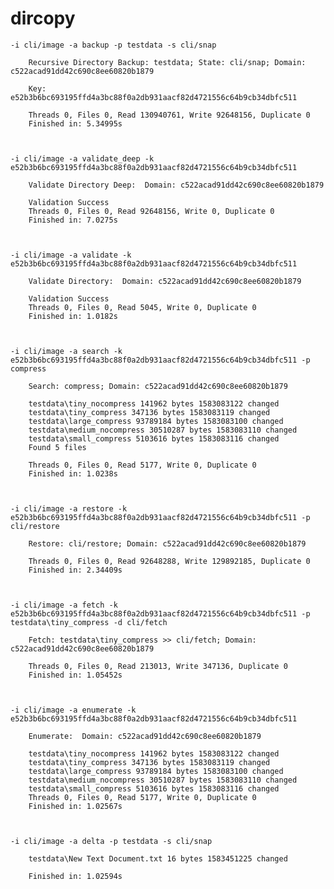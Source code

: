 # dircopy

    -i cli/image -a backup -p testdata -s cli/snap

        Recursive Directory Backup: testdata; State: cli/snap; Domain: c522acad91dd42c690c8ee60820b1879

        Key: e52b3b6bc693195ffd4a3bc88f0a2db931aacf82d4721556c64b9cb34dbfc511

        Threads 0, Files 0, Read 130940761, Write 92648156, Duplicate 0
        Finished in: 5.34995s



    -i cli/image -a validate_deep -k e52b3b6bc693195ffd4a3bc88f0a2db931aacf82d4721556c64b9cb34dbfc511

        Validate Directory Deep:  Domain: c522acad91dd42c690c8ee60820b1879

        Validation Success
        Threads 0, Files 0, Read 92648156, Write 0, Duplicate 0
        Finished in: 7.0275s



    -i cli/image -a validate -k e52b3b6bc693195ffd4a3bc88f0a2db931aacf82d4721556c64b9cb34dbfc511

        Validate Directory:  Domain: c522acad91dd42c690c8ee60820b1879

        Validation Success
        Threads 0, Files 0, Read 5045, Write 0, Duplicate 0
        Finished in: 1.0182s



    -i cli/image -a search -k e52b3b6bc693195ffd4a3bc88f0a2db931aacf82d4721556c64b9cb34dbfc511 -p compress

        Search: compress; Domain: c522acad91dd42c690c8ee60820b1879

        testdata\tiny_nocompress 141962 bytes 1583083122 changed
        testdata\tiny_compress 347136 bytes 1583083119 changed
        testdata\large_compress 93789184 bytes 1583083100 changed
        testdata\medium_nocompress 30510287 bytes 1583083110 changed
        testdata\small_compress 5103616 bytes 1583083116 changed
        Found 5 files

        Threads 0, Files 0, Read 5177, Write 0, Duplicate 0
        Finished in: 1.0238s



    -i cli/image -a restore -k e52b3b6bc693195ffd4a3bc88f0a2db931aacf82d4721556c64b9cb34dbfc511 -p cli/restore

        Restore: cli/restore; Domain: c522acad91dd42c690c8ee60820b1879

        Threads 0, Files 0, Read 92648288, Write 129892185, Duplicate 0
        Finished in: 2.34409s



    -i cli/image -a fetch -k e52b3b6bc693195ffd4a3bc88f0a2db931aacf82d4721556c64b9cb34dbfc511 -p testdata\tiny_compress -d cli/fetch

        Fetch: testdata\tiny_compress >> cli/fetch; Domain: c522acad91dd42c690c8ee60820b1879

        Threads 0, Files 0, Read 213013, Write 347136, Duplicate 0
        Finished in: 1.05452s



    -i cli/image -a enumerate -k e52b3b6bc693195ffd4a3bc88f0a2db931aacf82d4721556c64b9cb34dbfc511

        Enumerate:  Domain: c522acad91dd42c690c8ee60820b1879

        testdata\tiny_nocompress 141962 bytes 1583083122 changed
        testdata\tiny_compress 347136 bytes 1583083119 changed
        testdata\large_compress 93789184 bytes 1583083100 changed
        testdata\medium_nocompress 30510287 bytes 1583083110 changed
        testdata\small_compress 5103616 bytes 1583083116 changed
        Threads 0, Files 0, Read 5177, Write 0, Duplicate 0
        Finished in: 1.02567s



    -i cli/image -a delta -p testdata -s cli/snap

        testdata\New Text Document.txt 16 bytes 1583451225 changed

        Finished in: 1.02594s
